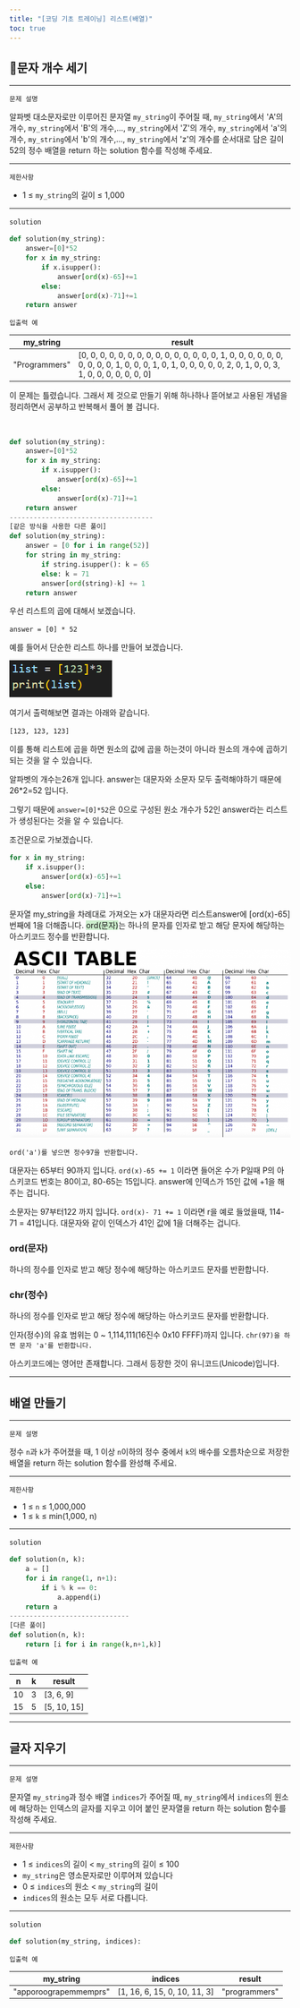 ```yaml
---
title: "[코딩 기초 트레이닝] 리스트(배열)"
toc: true
---
```


## 🔪문자 개수 세기

---

`문제 설명`

알파벳 대소문자로만 이루어진 문자열 `my_string`이 주어질 때, `my_string`에서 'A'의 개수, `my_string`에서 'B'의 개수,..., `my_string`에서 'Z'의 개수, `my_string`에서 'a'의 개수, `my_string`에서 'b'의 개수,..., `my_string`에서 'z'의 개수를 순서대로 담은 길이 52의 정수 배열을 return 하는 solution 함수를 작성해 주세요.

---

`제한사항`

- 1 ≤ `my_string`의 길이 ≤ 1,000

---

`solution`

```python
def solution(my_string):
    answer=[0]*52
    for x in my_string:
        if x.isupper():
            answer[ord(x)-65]+=1
        else:
            answer[ord(x)-71]+=1
    return answer
```

`입출력 예`

| my_string     | result                                                                                                                                                       |
| ------------- | ------------------------------------------------------------------------------------------------------------------------------------------------------------ |
| "Programmers" | [0, 0, 0, 0, 0, 0, 0, 0, 0, 0, 0, 0, 0, 0, 0, 1, 0, 0, 0, 0, 0, 0, 0, 0, 0, 0, 1, 0, 0, 0, 1, 0, 1, 0, 0, 0, 0, 0, 2, 0, 1, 0, 0, 3, 1, 0, 0, 0, 0, 0, 0, 0] |

이 문제는 틀렸습니다. 그래서 제 것으로 만들기 위해 하나하나 뜯어보고 사용된 개념을 정리하면서 공부하고 반복해서 풀어 볼 겁니다.

<br>

```python
def solution(my_string):
    answer=[0]*52
    for x in my_string:
        if x.isupper():
            answer[ord(x)-65]+=1
        else:
            answer[ord(x)-71]+=1
    return answer
------------------------------------
[같은 방식을 사용한 다른 풀이]
def solution(my_string):
    answer = [0 for i in range(52)]
    for string in my_string:
        if string.isupper(): k = 65
        else: k = 71
        answer[ord(string)-k] += 1
    return answer
```

우선 리스트의 곱에 대해서 보겠습니다.

`answer = [0] * 52`

예를 들어서 단순한 리스트 하나를 만들어 보겠습니다.

![image-20231011114741849](/../../images/Untitled/image-20231011114741849.png)

여기서 출력해보면 결과는 아래와 같습니다.

`[123, 123, 123]`

이를 통해 리스트에 곱을 하면 원소의 값에 곱을 하는것이 아니라 원소의 개수에 곱하기 되는 것을 알 수 있습니다.

알파벳의 개수는26개 입니다. answer는 대문자와 소문자 모두 출력해야하기 때문에 26\*2=52 입니다.

그렇기 때문에 `answer=[0]*52`은 0으로 구성된 원소 개수가 52인 answer라는 리스트가 생성된다는 것을 알 수 있습니다.

조건문으로 가보겠습니다.

```python
for x in my_string:
    if x.isupper():
        answer[ord(x)-65]+=1
    else:
        answer[ord(x)-71]+=1
```

문자열 my_string을 차례대로 가져오는 x가 대문자라면 리스트answer에 [ord(x)-65]번째에 1을 더해줍니다. <span style="background-color:#cceecc">ord(문자)</span>는 하나의 문자를 인자로 받고 해당 문자에 해당하는 아스키코드 정수를 반환합니다.

![유니코드](/../../images/Untitled/유니코드.png)

`ord('a')를 넣으면 정수97을 반환합니다. `

대문자는 65부터 90까지 입니다.
`ord(x)-65 += 1`
이라면 들어온 수가 P일때 P의 아스키코드 번호는 80이고, 80-65는 15입니다. answer에 인덱스가 15인 값에 +1을 해주는 겁니다.

소문자는 97부터122 까지 입니다.
`ord(x)- 71 += 1`
이라면 r을 예로 들었을때, 114-71 = 41입니다. 대문자와 같이 인덱스가 41인 값에 1을 더해주는 겁니다.

### ord(문자)

하나의 정수를 인자로 받고 해당 정수에 해당하는 아스키코드 문자를 반환합니다.

### chr(정수)

하나의 정수를 인자로 받고 해당 정수에 해당하는 아스키코드 문자를 반환합니다.

인자(정수)의 유효 범위는 0 ~ 1,114,111(16진수 0x10 FFFF)까지 입니다.
`chr(97)을 하면 문자 'a'를 반환합니다.`

아스키코드에는 영어만 존재합니다. 그래서 등장한 것이 유니코드(Unicode)입니다.

---

## 배열 만들기

---

`문제 설명`

정수 `n`과 `k`가 주어졌을 때, 1 이상 `n`이하의 정수 중에서 `k`의 배수를 오름차순으로 저장한 배열을 return 하는 solution 함수를 완성해 주세요.

---

`제한사항`

- 1 ≤ `n` ≤ 1,000,000
- 1 ≤ `k` ≤ min(1,000, n)

---

`solution`

```python
def solution(n, k):
    a = []
    for i in range(1, n+1):
        if i % k == 0:
            a.append(i)
    return a
------------------------------
[다른 풀이]
def solution(n, k):
    return [i for i in range(k,n+1,k)]

```

`입출력 예`

| n   | k   | result      |
| --- | --- | ----------- |
| 10  | 3   | [3, 6, 9]   |
| 15  | 5   | [5, 10, 15] |

---

## 글자 지우기

---

`문제 설명`

문자열 `my_string`과 정수 배열 `indices`가 주어질 때, `my_string`에서 `indices`의 원소에 해당하는 인덱스의 글자를 지우고 이어 붙인 문자열을 return 하는 solution 함수를 작성해 주세요.

---

`제한사항`

- 1 ≤ `indices`의 길이 < `my_string`의 길이 ≤ 100
- `my_string`은 영소문자로만 이루어져 있습니다
- 0 ≤ `indices`의 원소 < `my_string`의 길이
- `indices`의 원소는 모두 서로 다릅니다.

---

`solution`

```python
def solution(my_string, indices):

```

`입출력 예`

| my_string             | indices                      | result        |
| --------------------- | ---------------------------- | ------------- |
| "apporoograpemmemprs" | [1, 16, 6, 15, 0, 10, 11, 3] | "programmers" |
